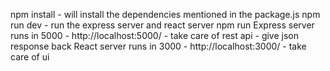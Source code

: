 npm install - will install the dependencies mentioned in the package.js
npm run dev - run the express server and react server
npm run 
Express server runs in 5000 - http://localhost:5000/
    - take care of rest api - give json response back
React server runs in 3000 - http://localhost:3000/
    - take care of ui
